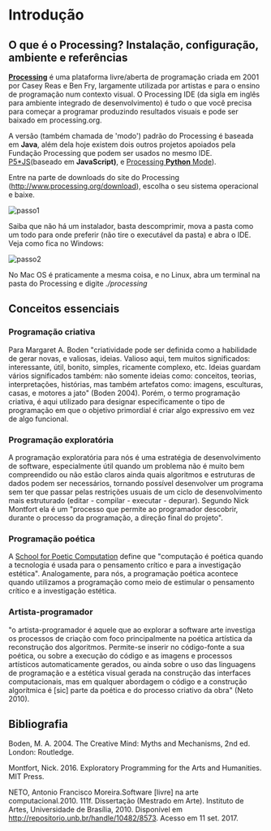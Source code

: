 # Introdução


## O que é o Processing? Instalação, configuração, ambiente e referências

[**Processing**](http://processsing.org) é uma plataforma livre/aberta de programação criada em 2001 por Casey Reas e Ben Fry, largamente utilizada por artistas e para o ensino de programação num contexto visual. O Processing IDE (da sigla em inglês para ambiente integrado de desenvolvimento) é tudo o que você precisa para começar a programar produzindo resultados visuais e pode ser baixado em processing.org.

A versão (também chamada de 'modo') padrão do Processing é baseada em **Java**, além dela hoje existem dois outros projetos apoiados pela Fundação Processing que podem ser usados no mesmo IDE. [P5\*JS](https://p5js.org/)(baseado em **JavaScript)**, e [Processing **Python** Mode](https://py.processing.org/)).


Entre na parte de downloads do site do Processing (<http://www.processing.org/download>), escolha o seu sistema operacional e baixe.

![passo1](https://i0.wp.com/abav.lugaralgum.com/wp-content/uploads/2016/10/passo1-e1476547173613.png?resize=604%2C340)

Saiba que não há um instalador, basta descomprimir, mova a pasta como um todo para onde preferir (não tire o executável da pasta) e abra o IDE. Veja como fica no Windows:

![passo2](https://i2.wp.com/abav.lugaralgum.com/wp-content/uploads/2016/10/passo2.png?resize=604%2C401)

No Mac OS é praticamente a mesma coisa, e no Linux, abra um terminal na pasta do Processing e digite *./processing*

## Conceitos essenciais

### Programação criativa
Para Margaret A. Boden "criatividade pode ser definida como a habilidade de gerar novas, e valiosas, ideias. Valioso aqui, tem muitos significados: interessante, útil, bonito, simples, ricamente complexo, etc. Ideias guardam vários significados também: não somente ideias como: conceitos, teorias, interpretações, histórias, mas também artefatos como: imagens, esculturas, casas, e motores a jato" (Boden 2004). Porém, o termo programação criativa, é aqui utilizado para designar especificamente o tipo de programação em que o objetivo primordial é criar algo expressivo em vez de algo funcional.

### Programação exploratória
A programação exploratória para nós é uma estratégia de desenvolvimento de software, especialmente útil quando um problema não é muito bem compreendido ou não estão claros ainda quais algoritmos e estruturas de dados podem ser necessários, tornando possível desenvolver um programa sem ter que passar pelas restrições usuais de um ciclo de desenvolvimento mais estruturado (editar - compilar - executar - depurar). Segundo Nick Montfort ela é um "processo que permite ao programador descobrir, durante o processo da programação, a direção final do projeto".

### Programação poética 
A [School for Poetic Computation](http://sfpc.io/) define que "computação é poética quando a tecnologia é usada para o pensamento crítico e para a investigação estética". Analogamente, para nós, a programação poética acontece quando utilizamos a programação como meio de estimular o pensamento crítico e a investigação estética. 

### Artista-programador
"o artista-programador é aquele que ao explorar a software arte investiga os processos de criação com foco principalmente na poética artística da reconstrução dos algoritmos. Permite-se inserir no código-fonte a sua poética, ou sobre a execução do código e as imagens e processos artísticos automaticamente gerados, ou ainda sobre o uso das linguagens de programação e a estética visual gerada na construção das interfaces computacionais, mas em qualquer abordagem o código e a construção algorítmica é [sic] parte da poética e do processo criativo da obra" (Neto 2010).

## Bibliografia
Boden, M. A. 2004. The Creative Mind: Myths and Mechanisms, 2nd ed. London: Routledge. 

Montfort, Nick. 2016. Exploratory Programming for the Arts and Humanities. MIT Press.

NETO, Antonio Francisco Moreira.Software [livre] na arte computacional.2010. 111f. Dissertação (Mestrado em Arte). Instituto de Artes, Universidade de Brasília, 2010. Disponível em <http://repositorio.unb.br/handle/10482/8573>. Acesso em 11 set. 2017.
